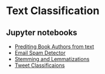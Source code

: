 # Text Classification

## Jupyter notebooks
- [Prediting Book Authors from text](https://github.com/sebastiancoombs/Sebs-Data-Science-Skills/blob/main/Text%20Classification/Predicting%20Authorship.ipynb)
- [Email Spam Detector](https://github.com/sebastiancoombs/Sebs-Data-Science-Skills/blob/main/Text%20Classification/Spam%20dectector%20sklearn.ipynb)
- [Stemming and Lemmatizations](https://github.com/sebastiancoombs/Sebs-Data-Science-Skills/blob/main/Text%20Classification/Stemming%20and%20lemmatizations.ipynb)
- [Tweet Classificaions](https://github.com/sebastiancoombs/Sebs-Data-Science-Skills/blob/main/Text%20Classification/Tweet%20classification%20Trudeau%20vs%20Trump.ipynb)
